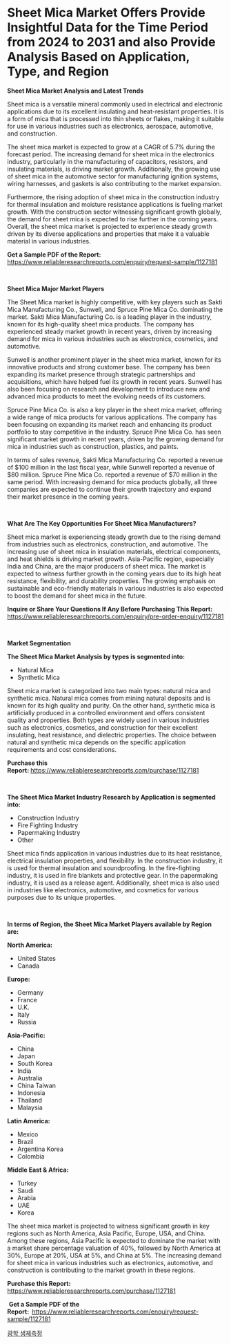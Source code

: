 <p><h1>Sheet Mica Market Offers Provide Insightful Data for the Time Period from 2024 to 2031 and also Provide Analysis Based on Application, Type, and Region</h1></p><p><strong>Sheet Mica Market Analysis and Latest Trends</strong></p>
<p><p>Sheet mica is a versatile mineral commonly used in electrical and electronic applications due to its excellent insulating and heat-resistant properties. It is a form of mica that is processed into thin sheets or flakes, making it suitable for use in various industries such as electronics, aerospace, automotive, and construction.</p><p>The sheet mica market is expected to grow at a CAGR of 5.7% during the forecast period. The increasing demand for sheet mica in the electronics industry, particularly in the manufacturing of capacitors, resistors, and insulating materials, is driving market growth. Additionally, the growing use of sheet mica in the automotive sector for manufacturing ignition systems, wiring harnesses, and gaskets is also contributing to the market expansion.</p><p>Furthermore, the rising adoption of sheet mica in the construction industry for thermal insulation and moisture resistance applications is fueling market growth. With the construction sector witnessing significant growth globally, the demand for sheet mica is expected to rise further in the coming years. Overall, the sheet mica market is projected to experience steady growth driven by its diverse applications and properties that make it a valuable material in various industries.</p></p>
<p><strong>Get a Sample PDF of the Report:&nbsp;</strong> <a href="https://www.reliableresearchreports.com/enquiry/request-sample/1127181">https://www.reliableresearchreports.com/enquiry/request-sample/1127181</a></p>
<p>&nbsp;</p>
<p><strong>Sheet Mica Major Market Players</strong></p>
<p><p>The Sheet Mica market is highly competitive, with key players such as Sakti Mica Manufacturing Co., Sunwell, and Spruce Pine Mica Co. dominating the market. Sakti Mica Manufacturing Co. is a leading player in the industry, known for its high-quality sheet mica products. The company has experienced steady market growth in recent years, driven by increasing demand for mica in various industries such as electronics, cosmetics, and automotive.</p><p>Sunwell is another prominent player in the sheet mica market, known for its innovative products and strong customer base. The company has been expanding its market presence through strategic partnerships and acquisitions, which have helped fuel its growth in recent years. Sunwell has also been focusing on research and development to introduce new and advanced mica products to meet the evolving needs of its customers.</p><p>Spruce Pine Mica Co. is also a key player in the sheet mica market, offering a wide range of mica products for various applications. The company has been focusing on expanding its market reach and enhancing its product portfolio to stay competitive in the industry. Spruce Pine Mica Co. has seen significant market growth in recent years, driven by the growing demand for mica in industries such as construction, plastics, and paints.</p><p>In terms of sales revenue, Sakti Mica Manufacturing Co. reported a revenue of $100 million in the last fiscal year, while Sunwell reported a revenue of $80 million. Spruce Pine Mica Co. reported a revenue of $70 million in the same period. With increasing demand for mica products globally, all three companies are expected to continue their growth trajectory and expand their market presence in the coming years.</p></p>
<p>&nbsp;</p>
<p><strong>What Are The Key Opportunities For Sheet Mica Manufacturers?</strong></p>
<p><p>Sheet mica market is experiencing steady growth due to the rising demand from industries such as electronics, construction, and automotive. The increasing use of sheet mica in insulation materials, electrical components, and heat shields is driving market growth. Asia-Pacific region, especially India and China, are the major producers of sheet mica. The market is expected to witness further growth in the coming years due to its high heat resistance, flexibility, and durability properties. The growing emphasis on sustainable and eco-friendly materials in various industries is also expected to boost the demand for sheet mica in the future.</p></p>
<p><strong>Inquire or Share Your Questions If Any Before Purchasing This Report:</strong> <a href="https://www.reliableresearchreports.com/enquiry/pre-order-enquiry/1127181">https://www.reliableresearchreports.com/enquiry/pre-order-enquiry/1127181</a></p>
<p>&nbsp;</p>
<p><strong>Market Segmentation</strong></p>
<p><strong>The Sheet Mica Market Analysis by types is segmented into:</strong></p>
<p><ul><li>Natural Mica</li><li>Synthetic Mica</li></ul></p>
<p><p>Sheet mica market is categorized into two main types: natural mica and synthetic mica. Natural mica comes from mining natural deposits and is known for its high quality and purity. On the other hand, synthetic mica is artificially produced in a controlled environment and offers consistent quality and properties. Both types are widely used in various industries such as electronics, cosmetics, and construction for their excellent insulating, heat resistance, and dielectric properties. The choice between natural and synthetic mica depends on the specific application requirements and cost considerations.</p></p>
<p><strong>Purchase this Report:&nbsp;</strong><a href="https://www.reliableresearchreports.com/purchase/1127181">https://www.reliableresearchreports.com/purchase/1127181</a></p>
<p>&nbsp;</p>
<p><strong>The Sheet Mica Market Industry Research by Application is segmented into:</strong></p>
<p><ul><li>Construction Industry</li><li>Fire Fighting Industry</li><li>Papermaking Industry</li><li>Other</li></ul></p>
<p><p>Sheet mica finds application in various industries due to its heat resistance, electrical insulation properties, and flexibility. In the construction industry, it is used for thermal insulation and soundproofing. In the fire-fighting industry, it is used in fire blankets and protective gear. In the papermaking industry, it is used as a release agent. Additionally, sheet mica is also used in industries like electronics, automotive, and cosmetics for various purposes due to its unique properties.</p></p>
<p>&nbsp;</p>
<p><strong>In terms of Region, the Sheet Mica Market Players available by Region are:</strong></p>
<p>
    <p> <strong> North America: </strong>
        <ul>
            <li>United States</li>
            <li>Canada</li>
        </ul>
        </p> 
    <p> <strong> Europe: </strong>
        <ul>
            <li>Germany</li>
            <li>France</li>
            <li>U.K.</li>
            <li>Italy</li>
            <li>Russia</li>
        </ul>
        </p> 
    <p> <strong> Asia-Pacific: </strong>
        <ul>
            <li>China</li>
            <li>Japan</li>
            <li>South Korea</li>
            <li>India</li>
            <li>Australia</li>
            <li>China Taiwan</li>
            <li>Indonesia</li>
            <li>Thailand</li>
            <li>Malaysia</li>
        </ul>
        </p> 
    <p> <strong> Latin America: </strong>
        <ul>
            <li>Mexico</li>
            <li>Brazil</li>
            <li>Argentina Korea</li>
            <li>Colombia</li>
        </ul>
        </p> 
    <p> <strong> Middle East & Africa: </strong>
        <ul>
            <li>Turkey</li>
            <li>Saudi</li>
            <li>Arabia</li>
            <li>UAE</li>
            <li>Korea</li>
        </ul>
    </p>
    </p>
<p><p>The sheet mica market is projected to witness significant growth in key regions such as North America, Asia Pacific, Europe, USA, and China. Among these regions, Asia Pacific is expected to dominate the market with a market share percentage valuation of 40%, followed by North America at 30%, Europe at 20%, USA at 5%, and China at 5%. The increasing demand for sheet mica in various industries such as electronics, automotive, and construction is contributing to the market growth in these regions.</p></p>
<p><strong>Purchase this Report: </strong><a href="https://www.reliableresearchreports.com/purchase/1127181">https://www.reliableresearchreports.com/purchase/1127181</a></p>
<p>&nbsp;<strong>Get a Sample PDF of the Report:&nbsp;&nbsp;</strong><a href="https://www.reliableresearchreports.com/enquiry/request-sample/1127181">https://www.reliableresearchreports.com/enquiry/request-sample/1127181</a></p>
<p><strong></strong></p>
<p><p><a href="https://github.com/xvz497517413/Market-Research-Report-List-1/blob/main/3698059193286.md">광학 생체측정</a></p></p>